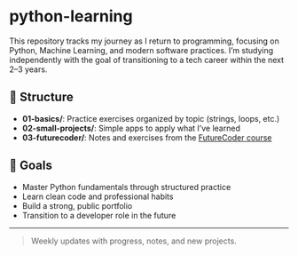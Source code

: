 # python-learning

This repository tracks my journey as I return to programming, focusing on Python, Machine Learning, and modern software practices. I’m studying independently with the goal of transitioning to a tech career within the next 2–3 years.

## 📁 Structure

- **01-basics/**: Practice exercises organized by topic (strings, loops, etc.)
- **02-small-projects/**: Simple apps to apply what I’ve learned
- **03-futurecoder/**: Notes and exercises from the [FutureCoder course](https://futurecoder.io/)

## 🎯 Goals

- Master Python fundamentals through structured practice  
- Learn clean code and professional habits  
- Build a strong, public portfolio  
- Transition to a developer role in the future

---

> Weekly updates with progress, notes, and new projects.
